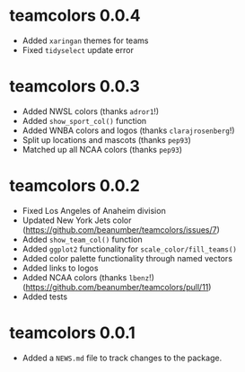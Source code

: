 # teamcolors 0.0.4

* Added `xaringan` themes for teams
* Fixed `tidyselect` update error

# teamcolors 0.0.3

* Added NWSL colors (thanks `adror1`!)
* Added `show_sport_col()` function
* Added WNBA colors and logos (thanks `clarajrosenberg`!)
* Split up locations and mascots (thanks `pep93`)
* Matched up all NCAA colors (thanks `pep93`)

# teamcolors 0.0.2

* Fixed Los Angeles of Anaheim division
* Updated New York Jets color (https://github.com/beanumber/teamcolors/issues/7)
* Added `show_team_col()` function
* Added `ggplot2` functionality for `scale_color/fill_teams()`
* Added color palette functionality through named vectors
* Added links to logos
* Added NCAA colors (thanks `lbenz`!) (https://github.com/beanumber/teamcolors/pull/11)
* Added tests

# teamcolors 0.0.1

* Added a `NEWS.md` file to track changes to the package.



